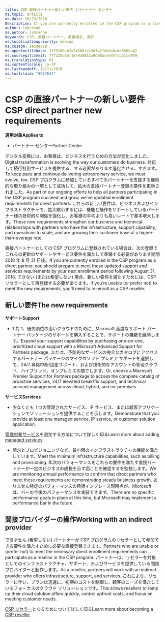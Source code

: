 ```yaml
---
title: CSP 直接パートナー新しい要件 |パートナー センター
ms.topic: article
ms.date: 10/29/2018
Description: If you are currently enrolled in the CSP program as a direct partner, you should prepare to meet these updated support and services requirements.
author: labrenne
ms.author: labrenne
keywords: CSP, 直接パートナー, 直接請求, 要件
ms.localizationpriority: medium
ms.custom: seodec18
ms.openlocfilehash: 1179109ab7a745b61ee38fa2fdb0a8cde656bc42
ms.sourcegitcommit: 777225c8bf16e4a8811a9d88aceb45fcba1cd959
ms.translationtype: MT
ms.contentlocale: ja-JP
ms.lasthandoff: 12/11/2018
ms.locfileid: "8917644"
---
```

# <a name="csp-direct-partner-new-requirements"></a><span data-ttu-id="c8828-103">CSP の直接パートナーの新しい要件</span><span class="sxs-lookup"><span data-stu-id="c8828-103">CSP direct partner new requirements</span></span>

**<span data-ttu-id="c8828-104">適用対象</span><span class="sxs-lookup"><span data-stu-id="c8828-104">Applies to</span></span>**

- <span data-ttu-id="c8828-105">パートナー センター</span><span class="sxs-lookup"><span data-stu-id="c8828-105">Partner Center</span></span>

<span data-ttu-id="c8828-106">デジタル変換には、お客様は、ビジネスを行うための方法が進化しました。</span><span class="sxs-lookup"><span data-stu-id="c8828-106">Digital transformation is evolving the way our customers do business.</span></span> <span data-ttu-id="c8828-107">対応して続行特別サービスを提供する、する必要があります進化させる、すぎます。</span><span class="sxs-lookup"><span data-stu-id="c8828-107">To keep pace and continue delivering extraordinary service, we must evolve, too.</span></span> <span data-ttu-id="c8828-108">CSP プログラムに参加しているすべてのパートナーを支援する継続的な取り組みの一環として成功して、拡大の直接パートナー登録の要件を更新されました。</span><span class="sxs-lookup"><span data-stu-id="c8828-108">As part of our ongoing efforts to help all partners participating in the CSP program succeed and grow, we’ve updated enrollment requirements for direct partners.</span></span> <span data-ttu-id="c8828-109">これらの新しい要件は、ビジネスおよびインフラストラクチャで、拡大縮小するには、機能と操作をサポートしているパートナー様の技術的な関係を強化し、お客様の平均よりも高いレートで基本増大します。</span><span class="sxs-lookup"><span data-stu-id="c8828-109">These new requirements strengthen our business and technical relationships with partners who have the infrastructure, support capability, and operations to scale, and are growing their customer base at a higher-than-average rate.</span></span>

<span data-ttu-id="c8828-110">直接パートナーとしての CSP プログラムに登録されている場合は、次の登録でこれらの更新のサポートやサービス要件を満たして準備する必要があります期間 2018 年 8 月 31 日後。</span><span class="sxs-lookup"><span data-stu-id="c8828-110">If you are currently enrolled in the CSP program as a direct partner, you should prepare to meet these updated support and services requirements by your next enrollment period following August 31, 2018.</span></span> <span data-ttu-id="c8828-111">できない (または希望しない) 場合、新しい要件を満たすためには、CSP リセラーとして再登録する必要があります。</span><span class="sxs-lookup"><span data-stu-id="c8828-111">If you’re unable (or prefer not) to meet the new requirements, you’ll need to re-enroll as a CSP reseller.</span></span>

## <a name="the-new-requirements"></a><span data-ttu-id="c8828-112">新しい要件</span><span class="sxs-lookup"><span data-stu-id="c8828-112">The new requirements</span></span>

**<span data-ttu-id="c8828-113">サポート</span><span class="sxs-lookup"><span data-stu-id="c8828-113">Support</span></span>**

- <span data-ttu-id="c8828-114">1 対 1、優先順位の高いクラウドのために、Microsoft 高度なサポート パートナー パッケージのサポートを購入することで、サポートの機能を展開します。</span><span class="sxs-lookup"><span data-stu-id="c8828-114">Expand your support capabilities by purchasing one-on-one, prioritized cloud support with a Microsoft Advanced Support for Partners package.</span></span> <span data-ttu-id="c8828-115">または、予防的なサービスの完全なカタログにアクセスするパートナー パッケージのマイクロソフト プレミア サポートを選択して、24/7 昇格中断/固定サポート、および技術的なアカウントの管理クラウド、ハイブリッド、オンプレミスの間でします。</span><span class="sxs-lookup"><span data-stu-id="c8828-115">Or, choose a Microsoft Premier Support for Partners package to access the complete catalog of proactive services, 24/7 elevated break/fix support, and technical account management across cloud, hybrid, and on-premises.</span></span> 

**<span data-ttu-id="c8828-116">サービス</span><span class="sxs-lookup"><span data-stu-id="c8828-116">Services</span></span>**

- <span data-ttu-id="c8828-117">少なくとも 1 つの管理されたサービス、IP サービス、または顧客アプリケーションでソリューションを提供することを示します。</span><span class="sxs-lookup"><span data-stu-id="c8828-117">Demonstrate that you provide at least one managed service, IP service, or customer solution application.</span></span> 

<span data-ttu-id="c8828-118">[管理対象サービス](https://partner.microsoft.com/business-opportunities/managed-services-provider)を追加する方法について詳しく知る</span><span class="sxs-lookup"><span data-stu-id="c8828-118">Learn more about adding [managed services](https://partner.microsoft.com/business-opportunities/managed-services-provider)</span></span> 

- <span data-ttu-id="c8828-119">請求とプロビジョニングなど、最小限のインフラストラクチャの機能を満たしています。</span><span class="sxs-lookup"><span data-stu-id="c8828-119">Meet the minimum infrastructure capabilities, such as billing and provisioning.</span></span>
<span data-ttu-id="c8828-120">年次のパフォーマンスをこれらの要件を満たす直接パートナーが一定のビジネスの成長を示す図ことを確認するを監視します。</span><span class="sxs-lookup"><span data-stu-id="c8828-120">We are monitoring annual performance to confirm that direct partners who meet these requirements are demonstrating steady business growth.</span></span> <span data-ttu-id="c8828-121">ありません特定のパフォーマンスの目標インプレース現時点が、Microsoft は、バーの今後のパフォーマンスを実装できます。</span><span class="sxs-lookup"><span data-stu-id="c8828-121">There are no specific performance goals in place at this time, but Microsoft may implement a performance bar in the future.</span></span> 

## <a name="working-with-an-indirect-provider"></a><span data-ttu-id="c8828-122">間接プロバイダーの操作</span><span class="sxs-lookup"><span data-stu-id="c8828-122">Working with an indirect provider</span></span>

<span data-ttu-id="c8828-123">できません (希望しない) パートナーが CSP プログラムのリセラーとして参加できる要件を満たすために必要な直接登録できます。</span><span class="sxs-lookup"><span data-stu-id="c8828-123">Partners who are unable or (prefer not) to meet the necessary direct enrollment requirements can participate as a reseller in the CSP program.</span></span> <span data-ttu-id="c8828-124">パートナーは、リセラーを対象としてのインフラストラクチャ、サポート、およびサービスを提供している間接プロバイダーと動作します。</span><span class="sxs-lookup"><span data-stu-id="c8828-124">As a reseller, partners will work with an indirect provider who offers infrastructure, support, and services.</span></span> <span data-ttu-id="c8828-125">これにより、リセラーに伴い、プランは迅速に、初期のコストを制御し、顧客のニーズを満たしているフォーカスのクラウド ソリューションです。</span><span class="sxs-lookup"><span data-stu-id="c8828-125">This allows resellers to ramp up their cloud solution offers quickly, control upfront costs, and focus on meeting customer needs.</span></span>  

<span data-ttu-id="c8828-126">[CSP リセラー](https://partner.microsoft.com/cloud-solution-provider)となるためについて詳しく知る</span><span class="sxs-lookup"><span data-stu-id="c8828-126">Learn more about becoming a [CSP reseller](https://partner.microsoft.com/cloud-solution-provider)</span></span>



